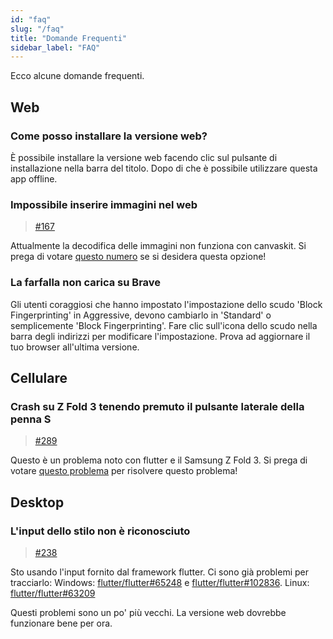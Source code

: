 ```yaml
---
id: "faq"
slug: "/faq"
title: "Domande Frequenti"
sidebar_label: "FAQ"
---
```


Ecco alcune domande frequenti.

## Web

### Come posso installare la versione web?

È possibile installare la versione web facendo clic sul pulsante di installazione nella barra del titolo. Dopo di che è possibile utilizzare questa app offline.

### Impossibile inserire immagini nel web

> [#167](https://github.com/LinwoodCloud/Butterfly/issues/167)

Attualmente la decodifica delle immagini non funziona con canvaskit. Si prega di votare [questo numero](https://github.com/flutter/flutter/issues/102683) se si desidera questa opzione!

### La farfalla non carica su Brave

Gli utenti coraggiosi che hanno impostato l'impostazione dello scudo 'Block Fingerprinting' in Aggressive, devono cambiarlo in 'Standard' o semplicemente 'Block Fingerprinting'. Fare clic sull'icona dello scudo nella barra degli indirizzi per modificare l'impostazione. Prova ad aggiornare il tuo browser all'ultima versione.

## Cellulare

### Crash su Z Fold 3 tenendo premuto il pulsante laterale della penna S

> [#289](https://github.com/LinwoodCloud/Butterfly/issues/289)

Questo è un problema noto con flutter e il Samsung Z Fold 3. Si prega di votare [questo problema](https://github.com/flutter/flutter/issues/111068) per risolvere questo problema!

## Desktop

### L'input dello stilo non è riconosciuto

> [#238](https://github.com/LinwoodCloud/Butterfly/issues/238)

Sto usando l'input fornito dal framework flutter. Ci sono già problemi per tracciarlo: Windows: [flutter/flutter#65248](https://github.com/flutter/flutter/issues/65248) e [flutter/flutter#102836](https://github.com/flutter/flutter/issues/102836). Linux: [flutter/flutter#63209](https://github.com/flutter/flutter/issues/63209)

Questi problemi sono un po' più vecchi. La versione web dovrebbe funzionare bene per ora.
